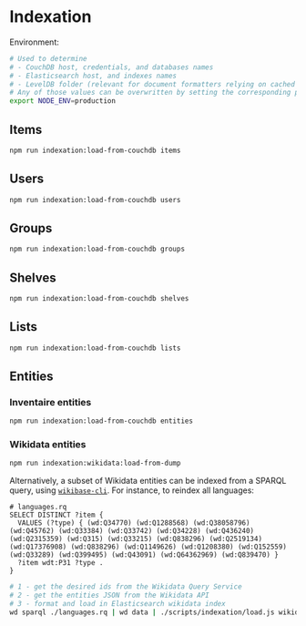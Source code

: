 # Indexation

Environment:
```sh
# Used to determine
# - CouchDB host, credentials, and databases names
# - Elasticsearch host, and indexes names
# - LevelDB folder (relevant for document formatters relying on cached values)
# Any of those values can be overwritten by setting the corresponding parameter in config/local.cjs
export NODE_ENV=production
```

## Items
```sh
npm run indexation:load-from-couchdb items
```

## Users
```sh
npm run indexation:load-from-couchdb users
```

## Groups
```sh
npm run indexation:load-from-couchdb groups
```

## Shelves
```sh
npm run indexation:load-from-couchdb shelves
```

## Lists
```sh
npm run indexation:load-from-couchdb lists
```

## Entities
### Inventaire entities
```sh
npm run indexation:load-from-couchdb entities
```

### Wikidata entities
```sh
npm run indexation:wikidata:load-from-dump
```

Alternatively, a subset of Wikidata entities can be indexed from a SPARQL query, using [`wikibase-cli`](https://github.com/maxlath/wikibase-cli). For instance, to reindex all languages:

```sparql
# languages.rq
SELECT DISTINCT ?item {
  VALUES (?type) { (wd:Q34770) (wd:Q1288568) (wd:Q38058796) (wd:Q45762) (wd:Q33384) (wd:Q33742) (wd:Q34228) (wd:Q436240) (wd:Q2315359) (wd:Q315) (wd:Q33215) (wd:Q838296) (wd:Q2519134) (wd:Q17376908) (wd:Q838296) (wd:Q1149626) (wd:Q1208380) (wd:Q152559) (wd:Q33289) (wd:Q399495) (wd:Q43091) (wd:Q64362969) (wd:Q839470) }
  ?item wdt:P31 ?type .
}
```

```sh
# 1 - get the desired ids from the Wikidata Query Service
# 2 - get the entities JSON from the Wikidata API
# 3 - format and load in Elasticsearch wikidata index
wd sparql ./languages.rq | wd data | ./scripts/indexation/load.js wikidata
```
